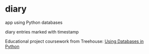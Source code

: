 diary
====
app using Python databases

diary entries marked with timestamp

Educational project coursework from Treehouse: [Using Databases in Python](https://teamtreehouse.com/library/using-databases-in-python/our-diary-app)
